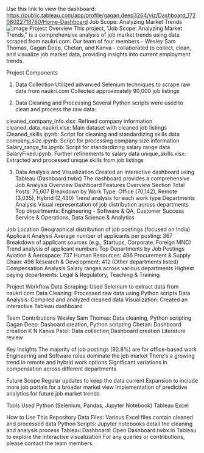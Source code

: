 Use this link to view the dashboard:
https://public.tableau.com/app/profile/gagan.deep3264/viz/Dashboard_17208022718760/Home-Dashboard
Job Scope: Analyzing Market Trends
![image](https://github.com/user-attachments/assets/62c33b66-3233-44b2-8082-49b15d224718)
Project Overview
This project, "Job Scope: Analyzing Market Trends," is a comprehensive analysis of job market trends using data scraped from naukri.com. Our team of four members - Wesley Sam Thomas, Gagan Deep, Chetan, and Kanva - collaborated to collect, clean, and visualize job market data, providing insights into current employment trends.

Project Components
1. Data Collection
Utilized advanced Selenium techniques to scrape raw data from naukri.com
Collected approximately 90,000 job listings

3. Data Cleaning and Processing
Several Python scripts were used to clean and process the raw data:

cleaned_company_info.xlsx: Refined company information
cleaned_data_naukri.xlsx: Main dataset with cleaned job listings
Cleaned_skills.ipynb: Script for cleaning and standardizing skills data
company_size.ipynb: Script for processing company size information
Salary_range_fix.ipynb: Script for standardizing salary range data
SalaryFixed.ipynb: Further refinements to salary data
unique_skills.xlsx: Extracted and processed unique skills from job listings

3. Data Analysis and Visualization
Created an interactive dashboard using Tableau (Dashboard.twbx)
The dashboard provides a comprehensive Job Analysis Overview
Dashboard Features
Overview Section
Total Posts: 75,607
Breakdown by Work Type: Office (70,142), Remote (3,035), Hybrid (2,430)
Trend analysis for each work type
Departments Analysis
Visual representation of job distribution across departments
Top departments: Engineering - Software & QA, Customer Success Service & Operations, Data Science & Analytics

Job Location
Geographical distribution of job postings (focused on India)
Applicant Analysis
Average number of applicants per posting: 367
Breakdown of applicant sources (e.g., Startups, Corporate, Foreign MNC)
Trend analysis of applicant numbers
Top Departments by Job Postings
Aviation & Aerospace: 737
Human Resources: 496
Procurement & Supply Chain: 496
Research & Development: 412
(Other departments listed)
Compensation Analysis
Salary ranges across various departments
Highest paying departments: Legal & Regulatory, Teaching & Training

Project Workflow
Data Scraping: Used Selenium to extract data from naukri.com
Data Cleaning: Processed raw data using Python scripts
Data Analysis: Compiled and analyzed cleaned data
Visualization: Created an interactive Tableau dashboard

Team Contributions
Wesley Sam Thomas: Data cleaning, Python scripting
Gagan Deep: Dasboard creation, Python scripting
Chetan: Dashboard creation
K N Kanva Patel: Data collection,Dashboard creation Literature review

Key Insights
The majority of job postings (92.8%) are for office-based work
Engineering and Software roles dominate the job market
There's a growing trend in remote and hybrid work options
Significant variations in compensation across different departments

Future Scope
Regular updates to keep the data current
Expansion to include more job portals for a broader market view
Implementation of predictive analytics for future job market trends

Tools Used
Python (Selenium, Pandas, Jupyter Notebook)
Tableau
Excel

How to Use This Repository
Data Files: Various Excel files contain cleaned and processed data
Python Scripts: Jupyter notebooks detail the cleaning and analysis process
Tableau Dashboard: Open Dashboard.twbx in Tableau to explore the interactive visualization
For any queries or contributions, please contact the team members.
